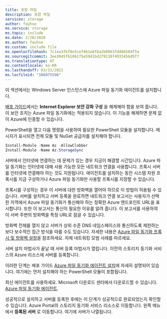 ```yaml
---
title: 포함 파일
description: 포함 파일
services: storage
author: fauhse
ms.service: storage
ms.topic: include
ms.date: 2/20/2020
ms.author: fauhse
ms.custom: include file
ms.openlocfilehash: 7c1ea3fbf8e5cef4b1e8f8a2b0963fdd66584f5a
ms.sourcegitcommit: 3ee3045f6106175e59d1bd279130f4933456d5ff
ms.translationtype: HT
ms.contentlocale: ko-KR
ms.lasthandoff: 03/31/2021
ms.locfileid: "106075596"
---
```

이 섹션에서는 Windows Server 인스턴스에 Azure 파일 동기화 에이전트를 설치합니다.

[배포 가이드](../articles/storage/files/storage-sync-files-deployment-guide.md)에서는 **Internet Explorer 보안 강화 구성** 을 해제해야 함을 보여 줍니다. 이 보안 조치는 Azure 파일 동기화에는 적용되지 않습니다. 이 기능을 해제하면 문제 없이 Azure에 인증할 수 있습니다.

PowerShell을 열고 다음 명령을 사용하여 필요한 PowerShell 모듈을 설치합니다. 메시지가 표시되면 전체 모듈 및 NuGet 공급자를 설치해야 합니다.

```powershell
Install-Module -Name Az -AllowClobber
Install-Module -Name Az.StorageSync
```

서버에서 인터넷에 연결하는 데 문제가 있는 경우 지금이 해결할 시간입니다. Azure 파일 동기화는 인터넷에 대해 사용 가능한 모든 네트워크 연결을 사용합니다. 프록시 서버를 인터넷에 연결해야 하는 것도 지원됩니다. 에이전트를 설치하는 동안 시스템 차원 프록시를 지금 구성하거나 Azure 파일 동기화만 사용할 프록시를 지정할 수 있습니다.

프록시를 구성하는 경우 이 서버에 대한 방화벽을 열어야 하므로 이 방법이 허용될 수 있습니다. 서버를 설치하고 서버 등록을 완료하면 네트워크 연결 보고서는 사용자가 선택한 지역에서 Azure 파일 동기화가 통신해야 하는 정확한 Azure 엔드포인트 URL을 표시합니다. 또한 이 보고서는 통신이 필요한 이유를 알려 줍니다. 이 보고서를 사용하여 이 서버 주변의 방화벽을 특정 URL로 잠글 수 있습니다.

방화벽 전체를 열지 않고 서버가 상위 수준 DNS 네임스페이스와 통신하도록 제한하는 보다 보수적인 접근 방식을 따를 수도 있습니다. 자세한 내용은 [Azure 파일 동기화 프록시 및 방화벽 설정](../articles/storage/files/storage-sync-files-firewall-and-proxy.md)을 참조하세요. 자체 네트워킹 모범 사례를 따르세요.

서버 설치 마법사가 끝날 때 서버 등록 마법사가 열립니다. 이전의 스토리지 동기화 서비스의 Azure 리소스에 서버를 등록합니다.

이러한 단계는 배포 가이드 [Azure 파일 동기화 에이전트 설치](../articles/storage/files/storage-sync-files-deployment-guide.md)에 자세히 설명되어 있습니다. 여기에는 먼저 설치해야 하는 PowerShell 모듈이 포함됩니다.

최신 에이전트를 사용하세요. Microsoft 다운로드 센터에서 다운로드할 수 있습니다. [Azure 파일 동기화 에이전트](https://aka.ms/AFS/agent "Azure 파일 동기화 에이전트 다운로드").

성공적으로 설치하고 서버를 등록한 후에는 이 단계가 성공적으로 완료되었는지 확인할 수 있습니다. Azure Portal의 스토리지 동기화 서비스 리소스로 이동합니다. 왼쪽 메뉴에서 **등록된 서버** 로 이동합니다. 여기에 서버가 나열됩니다.
